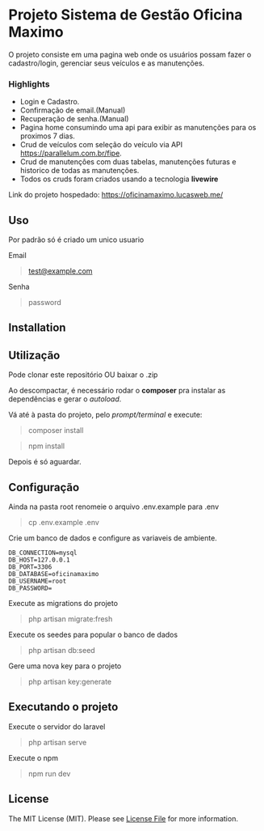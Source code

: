 # Projeto Sistema de Gestão Oficina Maximo 

O projeto consiste em uma pagina web onde os usuários possam fazer o cadastro/login, gerenciar seus veículos e as manutenções.

### Highlights

- Login e Cadastro.
- Confirmação de email.(Manual)
- Recuperação de senha.(Manual)
- Pagina home consumindo uma api para exibir as manutenções para os proximos 7 dias.
- Crud de veículos com seleção do veículo via API https://parallelum.com.br/fipe.
- Crud de manutençôes com duas tabelas, manutenções futuras e historico de todas as manutenções.
- Todos os cruds foram criados usando a tecnologia **livewire**

Link do projeto hospedado:  https://oficinamaximo.lucasweb.me/

## Uso

Por padrão só é criado um unico usuario

Email
>test@example.com

Senha
>password

## Installation

## Utilização
Pode clonar este repositório OU baixar o .zip

Ao descompactar, é necessário rodar o **composer** pra instalar as dependências e gerar o *autoload*.

Vá até à pasta do projeto, pelo *prompt/terminal* e execute:
> composer install

> npm install 

Depois é só aguardar.

## Configuração

Ainda na pasta root renomeie o arquivo .env.example para .env
>cp .env.example .env

Crie um banco de dados e configure as variaveis de ambiente.

```dotenv
DB_CONNECTION=mysql
DB_HOST=127.0.0.1
DB_PORT=3306
DB_DATABASE=oficinamaximo
DB_USERNAME=root
DB_PASSWORD=
```

Execute as migrations do projeto
>php artisan migrate:fresh

Execute os seedes para popular o banco de dados
>php artisan db:seed

Gere uma nova key para o projeto
>php artisan key:generate

## Executando o projeto

Execute o servidor do laravel
>php artisan serve

Execute o npm
>npm run dev

## License

The MIT License (MIT). Please see [License File](https://github.com/lucasgweb/framework/blob/master/LICENSE) for more information.
